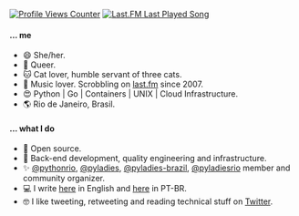 [![Profile Views Counter](https://komarev.com/ghpvc/?username=biancarosa&color=blueviolet)](https://github.com/antonkomarev/github-profile-views-counter) [![Last.FM Last Played Song](https://img.shields.io/endpoint?color=blueviolet&url=https://lastfm-last-played.biancarosa.com.br/biancarosa__/latest-song?format=shields.io)](https://github.com/biancarosa/lastfm-last-played)

#### ... me
- 😄 She/her.
- 🌈 Queer.
- 🐱 Cat lover, humble servant of three cats.
- 🎵 Music lover. Scrobbling on [last.fm](http://last.fm/user/biahll) since 2007.
- 😍 Python | Go | Containers | UNIX | Cloud Infrastructure.
- 🌎 Rio de Janeiro, Brasil.

#### ... what I do
- 💓 Open source.
- 💚 Back-end development, quality engineering and infrastructure.
- ✨ [@pythonrio](https://github.com/pythonrio), [@pyladies](https://github.com/pyladies), [@pyladies-brazil](https://github.com/pyladies-brazil), [@pyladiesrio](https://github.com/pyladiesrio) member and community organizer.
- 💻 I write [here](https://biancarosa.com.br) in English and [here](https://biancarosa.com.br/pt/) in PT-BR.
- 🤓 I like tweeting, retweeting and reading technical stuff on [Twitter](https://twitter.com/__biancarosa).
